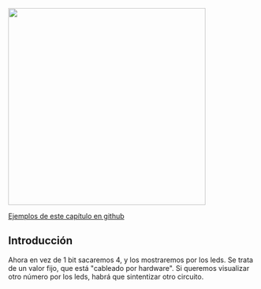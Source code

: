<img src="https://github.com/Obijuan/open-fpga-verilog-tutorial/raw/master/tutorial/T02-Fport/images/Fport-iCEstick-1.png" width="400" align="center">

[Ejemplos de este capítulo en github](https://github.com/Obijuan/open-fpga-verilog-tutorial/tree/master/tutorial/T02-Fport)

## Introducción

Ahora en vez de 1 bit sacaremos 4, y los mostraremos por los leds. Se trata de un valor fijo, que está "cableado por hardware". Si queremos visualizar otro número por los leds, habrá que sintentizar otro circuito.
